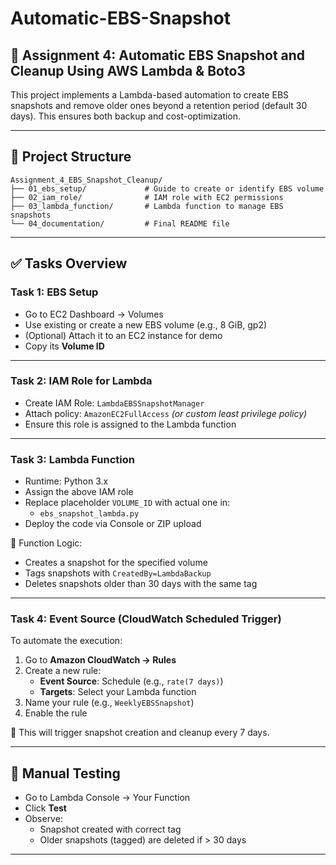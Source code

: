 # Automatic-EBS-Snapshot

## 💾 Assignment 4: Automatic EBS Snapshot and Cleanup Using AWS Lambda & Boto3

This project implements a Lambda-based automation to create EBS snapshots and remove older ones beyond a retention period (default 30 days). This ensures both backup and cost-optimization.

---

## 📁 Project Structure

```
Assignment_4_EBS_Snapshot_Cleanup/
├── 01_ebs_setup/             # Guide to create or identify EBS volume
├── 02_iam_role/              # IAM role with EC2 permissions
├── 03_lambda_function/       # Lambda function to manage EBS snapshots
└── 04_documentation/         # Final README file
```

---

## ✅ Tasks Overview

### Task 1: EBS Setup

- Go to EC2 Dashboard → Volumes
- Use existing or create a new EBS volume (e.g., 8 GiB, gp2)
- (Optional) Attach it to an EC2 instance for demo
- Copy its **Volume ID**

---

### Task 2: IAM Role for Lambda

- Create IAM Role: `LambdaEBSSnapshotManager`
- Attach policy: `AmazonEC2FullAccess` *(or custom least privilege policy)*
- Ensure this role is assigned to the Lambda function

---

### Task 3: Lambda Function

- Runtime: Python 3.x
- Assign the above IAM role
- Replace placeholder `VOLUME_ID` with actual one in:
  - `ebs_snapshot_lambda.py`
- Deploy the code via Console or ZIP upload

🧠 Function Logic:
- Creates a snapshot for the specified volume
- Tags snapshots with `CreatedBy=LambdaBackup`
- Deletes snapshots older than 30 days with the same tag

---

### Task 4: Event Source (CloudWatch Scheduled Trigger)

To automate the execution:

1. Go to **Amazon CloudWatch → Rules**
2. Create a new rule:
   - **Event Source**: Schedule (e.g., `rate(7 days)`)
   - **Targets**: Select your Lambda function
3. Name your rule (e.g., `WeeklyEBSSnapshot`)
4. Enable the rule

🎯 This will trigger snapshot creation and cleanup every 7 days.

---

## 🧪 Manual Testing

- Go to Lambda Console → Your Function
- Click **Test**
- Observe:
  - Snapshot created with correct tag
  - Older snapshots (tagged) are deleted if > 30 days

---
